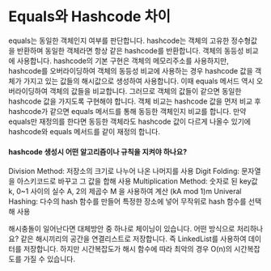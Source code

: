 # Equals와 Hashcode 차이

equals는 동일한 객체인지 여부를 판단합니다. hashcode는 객체의 고유한 정수형값을 반환하며
동일한 객체라면 항상 같은 hashcode를 반환합니다. 객체의 동등성 비교에 사용합니다.
hashcode의 기본 구현은 객체의 메모리주소를 사용하지만, hashcode를 오버라이딩하여 객체의 동등성 비교에 사용하는 경우
hashcode 값을 객체가 가지고 있는 값들의 해시값으로 생성하여 사용합니다.
이때 equals 메서드 역시 오버라이딩하여 객체의 값들을 비교합니다.
그러므로 객체의 값들이 같으면 동일한 hashcode 값을 가지도록 구현해야 합니다.
객체 비교는 hashcode 값을 먼저 비교 후 hashcode가 같으면 equals 메서드를 통해 동등한 객체인지 비교를 합니다.
만약 equals만 재정의를 한다면 동등한 객체라도 hashcode 값이 다르게 나올수 있기에 hashcode와 equals 메서드를 같이 재정의 합니다.

#### hashcode 생성시 어떤 알고리즘이나 규칙을 지켜야 하나요?
Division Method: 저장소의 크기로 나누어 나온 나머지를 사용 Digit Folding: 문자열을 아스키코드로 바꾸고 그 값을 합해 사용
Multiplication Method: 숫자로 된 key값 k, 0~1 사이의 실수 A, 2의 제곱수 M 을 사용하여 계산 (kA mod 1)m
Univeral Hashing: 다수의 hash 함수를 만들어 특정한 장소에 넣어 무작위로 hash 함수를 선택해 사용

해시충돌이 일어난다면 대체방안 중 하나로 체이닝이 있습니다. 어떤 방식으로 처리하나요?
같은 해시끼리의 공간을 연결리스트로 저장합니다. 즉 LinkedList를 사용하여 데이터를 저장합니다.
하지만 시간복잡도가 해시 함수에 따라 최악의 경우 O(n)의 시간복잡도를 가질 수 있습니다.


